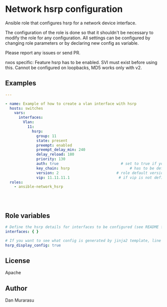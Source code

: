 # Network hsrp configuration

Ansible role that configures hsrp for a network device interface. 

The configuration of the role is done so that it shouldn't be necessary to modify the role for any configuration.
All settings can be configured by changing role parameters or by declaring new config as variable.

Please report any issues or send PR.

nxos specific:
Feature hsrp has to be enabled. SVI must exist before using this. Cannot be configured on loopbacks, MD5 works only with v2.
## Examples

```yaml
---

- name: Example of how to create a vlan interface with hsrp
  hosts: switches
    vars:
      interfaces:
        Vlan:
          11:
            hsrp:
              group: 11
              state: present
              preempt: enabled
              preempt_delay_min: 240
              delay_reload: 180
              priority: 130
              auth: true                            # set to true if you want to configure hsrp authentication using the key_chain defined below
              key_chain: hsrp                           # has to be defined if auth is true
              version: 2                          # role default version 2
              vip: 11.11.11.1                      # if vip is not defined it uses the first IP in the ipv4_address subnet defined for the interface
  roles:
    - ansible-network_hsrp


  

```

## Role variables

```yaml
# Define the hsrp details for interfaces to be configured (see README for examples)
interfaces: { }

# If you want to see what config is generated by jinja2 template, line by line,  set this var true
hsrp_display_config: true

```


## License

Apache


## Author

Dan Murarasu

